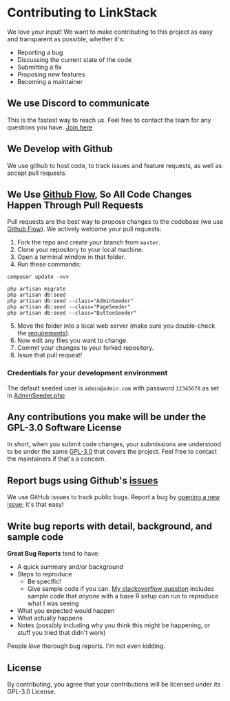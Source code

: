 # Contributing to LinkStack

We love your input! We want to make contributing to this project as easy and transparent as possible, whether it's:

- Reporting a bug
- Discussing the current state of the code
- Submitting a fix
- Proposing new features
- Becoming a maintainer

## We use Discord to communicate

This is the fastest way to reach us. Feel free to contact the team for any questions you have.
[Join here]( https://discord.gg/CFZm2qeCVM )

## We Develop with Github

We use github to host code, to track issues and feature requests, as well as accept pull requests.

## We Use [Github Flow](https://guides.github.com/introduction/flow/index.html), So All Code Changes Happen Through Pull Requests

Pull requests are the best way to propose changes to the codebase (we use [Github Flow](https://guides.github.com/introduction/flow/index.html)). We actively welcome your pull requests:

1. Fork the repo and create your branch from `master`.
2. Clone your repository to your local machine.
3. Open a terminal window in that folder.
4. Run these commands:
```
composer update -vvv

php artisan migrate
php artisan db:seed 
php artisan db:seed --class="AdminSeeder"
php artisan db:seed --class="PageSeeder"
php artisan db:seed --class="ButtonSeeder"
```
5. Move the folder into a local web server (make sure you double-check the [requirements](https://liinkmee.org/docs/d/installation-requirements/)).
6. Now edit any files you want to change.
7. Commit your changes to your forked repository.
8. Issue that pull request!

### Credentials for your development environment
The default seeded user is `admin@admin.com` with password `12345678` as set in [AdminSeeder.php](database/seeders/AdminSeeder.php)

## Any contributions you make will be under the GPL-3.0 Software License

In short, when you submit code changes, your submissions are understood to be under the same [GPL-3.0](https://choosealicense.com/licenses/gpl-3.0/) that covers the project. Feel free to contact the maintainers if that's a concern.

## Report bugs using Github's [issues](https://github.com/briandk/transcriptase-atom/issues)

We use GitHub issues to track public bugs. Report a bug by [opening a new issue](); it's that easy!

## Write bug reports with detail, background, and sample code

**Great Bug Reports** tend to have:

- A quick summary and/or background
- Steps to reproduce
  - Be specific!
  - Give sample code if you can. [My stackoverflow question](http://stackoverflow.com/q/12488905/180626) includes sample code that *anyone* with a base R setup can run to reproduce what I was seeing
- What you expected would happen
- What actually happens
- Notes (possibly including why you think this might be happening, or stuff you tried that didn't work)

People *love* thorough bug reports. I'm not even kidding.


## License

By contributing, you agree that your contributions will be licensed under its GPL-3.0 License.

